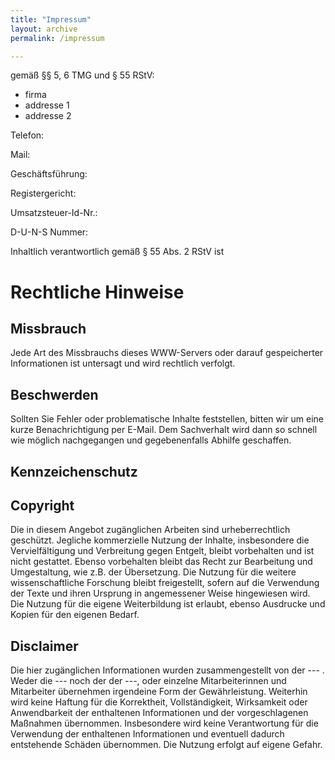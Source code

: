 ```yaml
---
title: "Impressum"
layout: archive
permalink: /impressum

---
```


gemäß §§ 5, 6 TMG und § 55 RStV:

* firma
* addresse 1
* addresse 2

Telefon:

Mail: 

Geschäftsführung:

Registergericht:

Umsatzsteuer-Id-Nr.:

D-U-N-S Nummer:

Inhaltlich verantwortlich gemäß § 55 Abs. 2 RStV ist

# Rechtliche Hinweise #

## Missbrauch ##

Jede Art des Missbrauchs dieses WWW-Servers oder darauf gespeicherter Informationen ist untersagt und wird rechtlich verfolgt.

## Beschwerden ##

Sollten Sie Fehler oder problematische Inhalte feststellen, bitten wir um eine kurze Benachrichtigung per E-Mail. Dem Sachverhalt wird dann so schnell wie möglich nachgegangen und gegebenenfalls Abhilfe geschaffen.

## Kennzeichenschutz ##


## Copyright ##

Die in diesem Angebot zugänglichen Arbeiten sind urheberrechtlich geschützt. Jegliche kommerzielle Nutzung der Inhalte, insbesondere die Vervielfältigung und Verbreitung gegen Entgelt, bleibt vorbehalten und ist nicht gestattet. Ebenso vorbehalten bleibt das Recht zur Bearbeitung und Umgestaltung, wie z.B. der Übersetzung. Die Nutzung für die weitere wissenschaftliche Forschung bleibt freigestellt, sofern auf die Verwendung der Texte und ihren Ursprung in angemessener Weise hingewiesen wird. Die Nutzung für die eigene Weiterbildung ist erlaubt, ebenso Ausdrucke und Kopien für den eigenen Bedarf.

## Disclaimer ##

Die hier zugänglichen Informationen wurden zusammengestellt von der --- . Weder die --- noch der der ---, oder einzelne Mitarbeiterinnen und Mitarbeiter übernehmen irgendeine Form der Gewährleistung. Weiterhin wird keine Haftung für die Korrektheit, Vollständigkeit, Wirksamkeit oder Anwendbarkeit der enthaltenen Informationen und der vorgeschlagenen Maßnahmen übernommen. Insbesondere wird keine Verantwortung für die Verwendung der enthaltenen Informationen und eventuell dadurch entstehende Schäden übernommen. Die Nutzung erfolgt auf eigene Gefahr.
